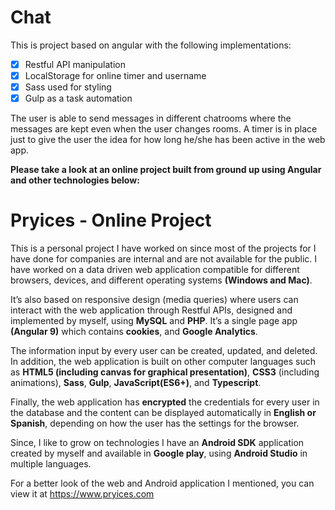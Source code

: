 # Chat

This is project based on angular with the following implementations:

- [x] Restful API manipulation
- [x] LocalStorage for online timer and username
- [x] Sass used for styling
- [x] Gulp as a task automation

The user is able to send messages in different chatrooms where the messages are kept even when the user changes rooms. A timer is in place just to give the user the idea for how long he/she has been active in the web app.

**Please take a look at an online project built from ground up using Angular and other technologies below:**

# Pryices - Online Project

This is a personal project I have worked on since most of the projects for I have done for companies are internal and are not available for the public. I have worked on a data driven web application compatible for different browsers, devices, and different operating systems **(Windows and Mac)**. 

It’s also based on responsive design (media queries) where users can interact with the web application through Restful APIs, designed and implemented by myself, using **MySQL** and **PHP**. It’s a single page app **(Angular 9)** which contains **cookies**, and **Google Analytics**.

The information input by every user can be created, updated, and deleted. In addition, the web application is built on other computer languages such as **HTML5 (including canvas for graphical presentation)**, **CSS3** (including animations), **Sass**, **Gulp**, **JavaScript(ES6+)**, and **Typescript**.

Finally, the web application has **encrypted** the credentials for every user in the database and the content can be displayed automatically in **English or Spanish**, depending on how the user has the settings for the browser.

Since, I like to grow on technologies I have an **Android SDK** application created by myself and available in **Google play**, using **Android Studio** in multiple languages.

For a better look of the web and Android application I mentioned, you can view it at https://www.pryices.com
